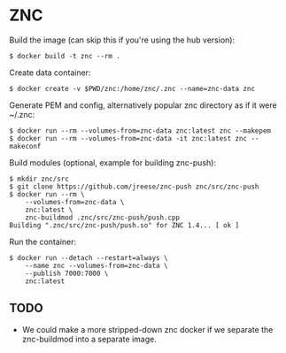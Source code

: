 # ZNC

Build the image (can skip this if you're using the hub version):

```shell
$ docker build -t znc --rm .
```

Create data container:

```shell
$ docker create -v $PWD/znc:/home/znc/.znc --name=znc-data znc
```

Generate PEM and config, alternatively popular znc directory as if it were ~/.znc:

```shell
$ docker run --rm --volumes-from=znc-data znc:latest znc --makepem
$ docker run --rm --volumes-from=znc-data -it znc:latest znc --makeconf
```

Build modules (optional, example for building znc-push):

```shell
$ mkdir znc/src
$ git clone https://github.com/jreese/znc-push znc/src/znc-push
$ docker run --rm \
    --volumes-from=znc-data \
    znc:latest \
    znc-buildmod .znc/src/znc-push/push.cpp
Building ".znc/src/znc-push/push.so" for ZNC 1.4... [ ok ]
```

Run the container:

```shell
$ docker run --detach --restart=always \
    --name znc --volumes-from=znc-data \
    --publish 7000:7000 \
    znc:latest
```


## TODO

* We could make a more stripped-down znc docker if we separate the
  znc-buildmod into a separate image.
